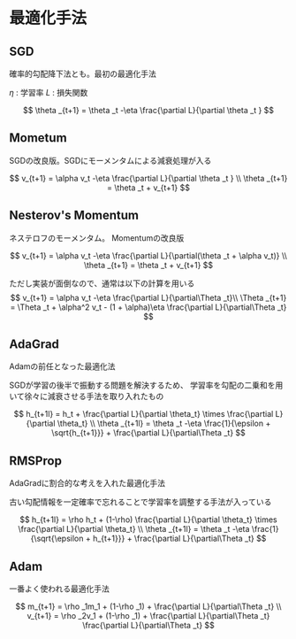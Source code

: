 # 最適化手法

## SGD

確率的勾配降下法とも。最初の最適化手法

$\eta$ : 学習率
$L$ : 損失関数

$$
\theta _{t+1} = \theta _t -\eta \frac{\partial L}{\partial \theta _t }
$$

## Mometum

SGDの改良版。SGDにモーメンタムによる減衰処理が入る

$$
v_{t+1} = \alpha v_t -\eta \frac{\partial L}{\partial \theta _t } \\
\theta _{t+1} = \theta _t + v_{t+1}
$$

## Nesterov's Momentum

ネステロフのモーメンタム。
Momentumの改良版

$$
v_{t+1} = \alpha v_t -\eta \frac{\partial L}{\partial(\theta _t + \alpha v_t)} \\
\theta _{t+1} = \theta _t + v_{t+1}
$$

ただし実装が面倒なので、通常は以下の計算を用いる
$$
v_{t+1} = \alpha v_t -\eta \frac{\partial L}{\partial\Theta _t}\\
\Theta _{t+1} = \Theta _t + \alpha^2 v_t - (1 + \alpha)\eta \frac{\partial L}{\partial\Theta _t}
$$

## AdaGrad

Adamの前任となった最適化法

SGDが学習の後半で振動する問題を解決するため、
学習率を勾配の二乗和を用いて徐々に減衰させる手法を取り入れたもの

$$
h_{t+1l} = h_t + \frac{\partial L}{\partial \theta_t} \times  \frac{\partial L}{\partial \theta_t}   \\
\theta _{t+1l} = \theta _t -\eta \frac{1}{\epsilon + \sqrt{h_{t+1}}} + \frac{\partial L}{\partial\Theta _t}
$$

## RMSProp

AdaGradに割合的な考えを入れた最適化手法

古い勾配情報を一定確率で忘れることで学習率を調整する手法が入っている

$$
h_{t+1l} = \rho h_t + (1-\rho) \frac{\partial L}{\partial \theta_t} \times  \frac{\partial L}{\partial \theta_t}   \\
\theta _{t+1l} = \theta _t -\eta \frac{1}{\sqrt{\epsilon + h_{t+1}}} + \frac{\partial L}{\partial\Theta _t}
$$


## Adam

一番よく使われる最適化手法

$$
m_{t+1} = \rho _1m_1 + (1-\rho _1) + \frac{\partial L}{\partial\Theta _t} \\
v_{t+1} = \rho _2v_1 + (1-\rho _1) + \frac{\partial L}{\partial\Theta _t} \frac{\partial L}{\partial\Theta _t}
$$
